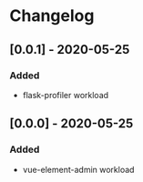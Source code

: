 # Changelog

## [0.0.1] - 2020-05-25

### Added

- flask-profiler workload

## [0.0.0] - 2020-05-25

### Added

- vue-element-admin workload
